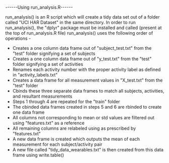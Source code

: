 ------Using run_analysis.R------

run_analysis() is an R script which will create a tidy data set out of a folder called "UCI HAR Dataset" in the same directory.
In order to run run_analysis(), the "dplyr" package must be installed and called (present at the top of run_analysis.R file)
run_analysis() uses the following order of operations -

* Creates a one column data frame out of "subject_test.txt" from the "test" folder signifying a set of subjects
* Creates a one column data frame out of "y_test.txt" from the "test" folder signifying a set of activities
* Renames each activity number with the proper activity label as defined in "activity_labels.txt"
* Creates a data frame for all measurement values in "X_test.txt" from the "test" folder
* Cbinds these three separate data frames to match all subjects, activities, and resultant measurements
* Steps 1 through 4 are repeated for the "train" folder
* The cbinded data frames created in steps 5 and 6 are rbinded to create one data frame
* All columns not corresponding to mean or std values are filtered out using "features.txt" as a reference
* All remaining columns are relabeled using as prescribed by "features.txt"
* A new data frame is created which outputs the mean of each measurement for each subject/activity pair
* A new file called "tidy_data_wearables.txt" is then created from this data frame using write.table()
